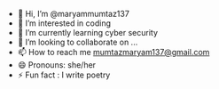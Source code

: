 - 👋 Hi, I’m @maryammumtaz137
- 👀 I’m interested in coding
- 🌱 I’m currently learning cyber security
- 💞️ I’m looking to collaborate on ...
- 📫 How to reach me mumtazmaryam137@gmail.com
- 😄 Pronouns: she/her
- ⚡ Fun fact : I write poetry 

<!---
maryammumtaz137/maryammumtaz137 is a ✨ special ✨ repository because its `README.md` (this file) appears on your GitHub profile.
You can click the Preview link to take a look at your changes.
--->
